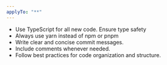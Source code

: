 ```yaml
---
applyTo: "**"
---
```


-   Use TypeScript for all new code. Ensure type safety
-   Always use yarn instead of npm or pnpm
-   Write clear and concise commit messages.
-   Include comments whenever needed.
-   Follow best practices for code organization and structure.
